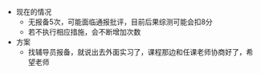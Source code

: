 - 现在的情况
	- 无报备5次，可能面临通报批评，目前后果综测可能会扣8分
	- 若不执行相应措施，会不断增加次数
- 方案
	- 找辅导员报备，就说出去外面实习了，课程那边和任课老师协商好了，希望老师